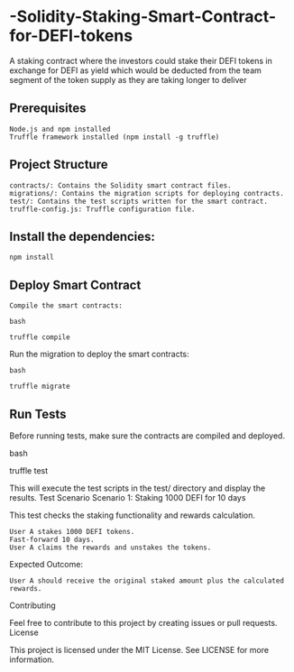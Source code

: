 # -Solidity-Staking-Smart-Contract-for-DEFI-tokens
A staking contract where the investors could stake their DEFI tokens in exchange for DEFI as yield which would be deducted from the team segment of the token supply as they are taking longer to deliver
## Prerequisites

    Node.js and npm installed
    Truffle framework installed (npm install -g truffle)

## Project Structure

    contracts/: Contains the Solidity smart contract files.
    migrations/: Contains the migration scripts for deploying contracts.
    test/: Contains the test scripts written for the smart contract.
    truffle-config.js: Truffle configuration file.


## Install the dependencies:

    npm install

## Deploy Smart Contract

    Compile the smart contracts:

    bash

    truffle compile

Run the migration to deploy the smart contracts:

    bash

    truffle migrate

## Run Tests

Before running tests, make sure the contracts are compiled and deployed.

bash

truffle test

This will execute the test scripts in the test/ directory and display the results.
Test Scenario
Scenario 1: Staking 1000 DEFI for 10 days

This test checks the staking functionality and rewards calculation.

    User A stakes 1000 DEFI tokens.
    Fast-forward 10 days.
    User A claims the rewards and unstakes the tokens.

Expected Outcome:

    User A should receive the original staked amount plus the calculated rewards.

Contributing

Feel free to contribute to this project by creating issues or pull requests.
License

This project is licensed under the MIT License. See LICENSE for more information.

